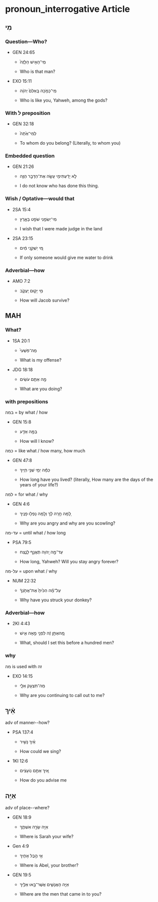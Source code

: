 # pronoun_interrogative Article
## מִי

### Question—Who?

* GEN 24:65

    * מִֽי־הָאִ֤ישׁ הַלָּזֶה֙ 

    * Who is that man? 

* EXO 15:11

    * מִֽי־כָמֹ֤כָה בָּֽאֵלִם֙ יְהוָ֔ה 

    * Who is like you, Yahweh, among the gods? 

### With ל preposition

* GEN 32:18

    * לְמִי־אַ֙תָּה֙ 

    * To whom do you belong? (Literally, to whom you)

### Embedded question

* GEN 21:26

    * לֹ֣א יָדַ֔עְתִּימִ֥י עָשָׂ֖ה אֶת־הַדָּבָ֣ר הַזֶּ֑ה 

    * I do not know who has done this thing. 

### Wish / Optative—would that 

* 2SA 15:4

    * מִי־יְשִׂמֵ֥נִי שֹׁפֵ֖ט בָּאָ֑רֶץ 

    * I wish that I were made judge in the land  

* 2SA 23:15

    * מִ֚י יַשְׁקֵ֣נִי מַ֔יִם 

    * If only someone would give me water to drink  

### Adverbial—how

* AMO 7:2

    * מִ֥י יָק֖וּם יַֽעֲקֹ֑ב 

    * How will Jacob survive?  

## MAH

### What?

* 1SA 20:1

    * מַה־פִּשְׁעִי֙ 

    * What is my offense? 

* JDG 18:18

    * מָ֥ה אַתֶּ֖ם עֹשִֽׂים 

    * What are you doing? 

### with prepositions

במה = by what / how

* GEN 15:8

    * בַּמָּ֥ה אֵדַ֖ע 

    * How will I know?

כמה = like what  / how many, how much

* GEN 47:8

    * כַּמָּ֕ה יְמֵ֖י שְׁנֵ֥י חַיֶּֽיךָ 

    * How long have you lived? (literally, How many are the days of the years of your life?)

למה = for what / why

* GEN 4:6

    * לָ֚מָּה חָ֣רָה לָ֔ךְ וְלָ֖מָּה נָפְל֥וּ פָנֶֽיךָ 

    * Why are you angry and why are you scowling?  

עד-מה = until what / how long

* PSA 79:5

    * עַד־מָ֣ה יְ֭הוָה תֶּאֱנַ֣ף לָנֶ֑צַח 

    * How long, Yahweh? Will you stay angry forever?

על-מה = upon what / why 

* NUM 22:32

    * עַל־מָ֗ה הִכִּ֙יתָ֙ אֶת־אֲתֹ֣נְךָ֔ 

    * Why have you struck your donkey?  

### Adverbial—how

* 2KI 4:43

    * מָ֚האֶתֵּ֣ן זֶ֔ה לִפְנֵ֖י מֵ֣אָה אִ֑ישׁ  

    * What, should I set this before a hundred men? 

### why

מה is used with זה

* EXO 14:15

    * מַה־תִּצְעַ֖ק אֵלָ֑י 

    * Why are you continuing to call out to me? 

## אֵ֗יךְ

adv of manner--how?

* PSA 137:4

    * אֵ֗יךְ נָשִׁ֥יר 

    * How could we sing?

* 1KI 12:6

    * אֵ֚יךְ אַתֶּ֣ם נֽוֹעָצִ֔ים 

    * How do you advise me 

## אַיֵּ֖ה

adv of place--where?

* GEN 18:9

    * אַיֵּ֖ה שָׂרָ֣ה אִשְׁתֶּ֑ךָ 

    * Where is Sarah your wife? 

* Gen 4:9

    * אֵ֖י הֶ֣בֶל אָחִ֑יךָ 

    * Where is Abel, your brother?

* GEN 19:5

    * אַיֵּ֧ה הָאֲנָשִׁ֛ים אֲשֶׁר־בָּ֥אוּ אֵלֶ֖יךָ 

    * Where are the men that came in to you?